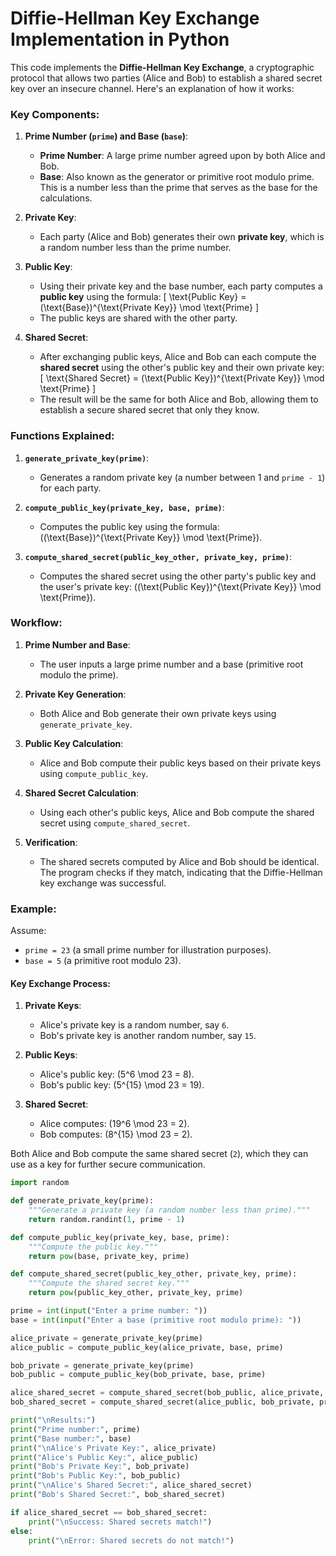# Diffie-Hellman Key Exchange Implementation in Python

This code implements the **Diffie-Hellman Key Exchange**, a cryptographic protocol that allows two parties (Alice and Bob) to establish a shared secret key over an insecure channel. Here's an explanation of how it works:

### Key Components:

1. **Prime Number (`prime`) and Base (`base`)**:
   - **Prime Number**: A large prime number agreed upon by both Alice and Bob.
   - **Base**: Also known as the generator or primitive root modulo prime. This is a number less than the prime that serves as the base for the calculations.

2. **Private Key**:
   - Each party (Alice and Bob) generates their own **private key**, which is a random number less than the prime number.

3. **Public Key**:
   - Using their private key and the base number, each party computes a **public key** using the formula:
     \[
     \text{Public Key} = (\text{Base})^{\text{Private Key}} \mod \text{Prime}
     \]
   - The public keys are shared with the other party.

4. **Shared Secret**:
   - After exchanging public keys, Alice and Bob can each compute the **shared secret** using the other's public key and their own private key:
     \[
     \text{Shared Secret} = (\text{Public Key})^{\text{Private Key}} \mod \text{Prime}
     \]
   - The result will be the same for both Alice and Bob, allowing them to establish a secure shared secret that only they know.

### Functions Explained:

1. **`generate_private_key(prime)`**:
   - Generates a random private key (a number between 1 and `prime - 1`) for each party.

2. **`compute_public_key(private_key, base, prime)`**:
   - Computes the public key using the formula: \((\text{Base})^{\text{Private Key}} \mod \text{Prime}\).

3. **`compute_shared_secret(public_key_other, private_key, prime)`**:
   - Computes the shared secret using the other party's public key and the user's private key: \((\text{Public Key})^{\text{Private Key}} \mod \text{Prime}\).

### Workflow:

1. **Prime Number and Base**: 
   - The user inputs a large prime number and a base (primitive root modulo the prime).

2. **Private Key Generation**:
   - Both Alice and Bob generate their own private keys using `generate_private_key`.

3. **Public Key Calculation**:
   - Alice and Bob compute their public keys based on their private keys using `compute_public_key`.

4. **Shared Secret Calculation**:
   - Using each other's public keys, Alice and Bob compute the shared secret using `compute_shared_secret`.

5. **Verification**:
   - The shared secrets computed by Alice and Bob should be identical. The program checks if they match, indicating that the Diffie-Hellman key exchange was successful.

### Example:

Assume:
- `prime = 23` (a small prime number for illustration purposes).
- `base = 5` (a primitive root modulo 23).

#### Key Exchange Process:
1. **Private Keys**:
   - Alice's private key is a random number, say `6`.
   - Bob's private key is another random number, say `15`.

2. **Public Keys**:
   - Alice's public key: \(5^6 \mod 23 = 8\).
   - Bob's public key: \(5^{15} \mod 23 = 19\).

3. **Shared Secret**:
   - Alice computes: \(19^6 \mod 23 = 2\).
   - Bob computes: \(8^{15} \mod 23 = 2\).

Both Alice and Bob compute the same shared secret (`2`), which they can use as a key for further secure communication.


``` python
import random

def generate_private_key(prime):
    """Generate a private key (a random number less than prime)."""
    return random.randint(1, prime - 1)

def compute_public_key(private_key, base, prime):
    """Compute the public key."""
    return pow(base, private_key, prime)

def compute_shared_secret(public_key_other, private_key, prime):
    """Compute the shared secret key."""
    return pow(public_key_other, private_key, prime)

prime = int(input("Enter a prime number: "))
base = int(input("Enter a base (primitive root modulo prime): "))

alice_private = generate_private_key(prime)
alice_public = compute_public_key(alice_private, base, prime)

bob_private = generate_private_key(prime)
bob_public = compute_public_key(bob_private, base, prime)

alice_shared_secret = compute_shared_secret(bob_public, alice_private, prime)
bob_shared_secret = compute_shared_secret(alice_public, bob_private, prime)

print("\nResults:")
print("Prime number:", prime)
print("Base number:", base)
print("\nAlice's Private Key:", alice_private)
print("Alice's Public Key:", alice_public)
print("Bob's Private Key:", bob_private)
print("Bob's Public Key:", bob_public)
print("\nAlice's Shared Secret:", alice_shared_secret)
print("Bob's Shared Secret:", bob_shared_secret)

if alice_shared_secret == bob_shared_secret:
    print("\nSuccess: Shared secrets match!")
else:
    print("\nError: Shared secrets do not match!")
